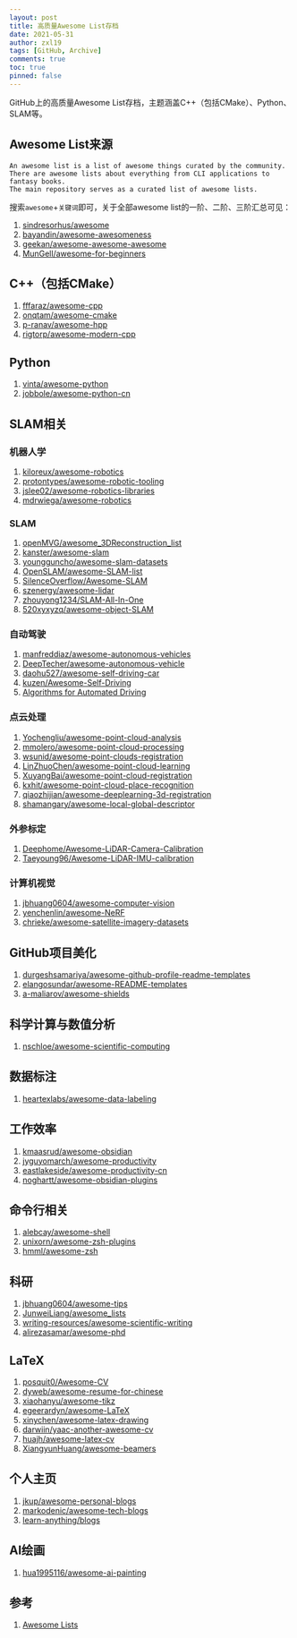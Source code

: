 ```yaml
---
layout: post
title: 高质量Awesome List存档
date: 2021-05-31
author: zxl19
tags: [GitHub, Archive]
comments: true
toc: true
pinned: false
---
```


GitHub上的高质量Awesome List存档，主题涵盖C++（包括CMake）、Python、SLAM等。

<!-- more -->

## Awesome List来源

```text
An awesome list is a list of awesome things curated by the community.
There are awesome lists about everything from CLI applications to fantasy books.
The main repository serves as a curated list of awesome lists.
```

搜索`awesome`+`关键词`即可，关于全部awesome list的一阶、二阶、三阶汇总可见：

1. [sindresorhus/awesome](https://github.com/sindresorhus/awesome)
2. [bayandin/awesome-awesomeness](https://github.com/bayandin/awesome-awesomeness)
3. [geekan/awesome-awesome-awesome](https://github.com/geekan/awesome-awesome-awesome)
4. [MunGell/awesome-for-beginners](https://github.com/MunGell/awesome-for-beginners)

## C++（包括CMake）

1. [fffaraz/awesome-cpp](https://github.com/fffaraz/awesome-cpp)
2. [onqtam/awesome-cmake](https://github.com/onqtam/awesome-cmake)
3. [p-ranav/awesome-hpp](https://github.com/p-ranav/awesome-hpp)
4. [rigtorp/awesome-modern-cpp](https://github.com/rigtorp/awesome-modern-cpp)

## Python

1. [vinta/awesome-python](https://github.com/vinta/awesome-python)
2. [jobbole/awesome-python-cn](https://github.com/jobbole/awesome-python-cn)

## SLAM相关

### 机器人学

1. [kiloreux/awesome-robotics](https://github.com/kiloreux/awesome-robotics)
2. [protontypes/awesome-robotic-tooling](https://github.com/protontypes/awesome-robotic-tooling)
3. [jslee02/awesome-robotics-libraries](https://github.com/jslee02/awesome-robotics-libraries)
4. [mdrwiega/awesome-robotics](https://github.com/mdrwiega/awesome-robotics)

### SLAM

1. [openMVG/awesome_3DReconstruction_list](https://github.com/openMVG/awesome_3DReconstruction_list)
2. [kanster/awesome-slam](https://github.com/kanster/awesome-slam)
3. [youngguncho/awesome-slam-datasets](https://github.com/youngguncho/awesome-slam-datasets)
4. [OpenSLAM/awesome-SLAM-list](https://github.com/OpenSLAM/awesome-SLAM-list)
5. [SilenceOverflow/Awesome-SLAM](https://github.com/SilenceOverflow/Awesome-SLAM)
6. [szenergy/awesome-lidar](https://github.com/szenergy/awesome-lidar)
7. [zhouyong1234/SLAM-All-In-One](https://github.com/zhouyong1234/SLAM-All-In-One)
8. [520xyxyzq/awesome-object-SLAM](https://github.com/520xyxyzq/awesome-object-SLAM)

### 自动驾驶

1. [manfreddiaz/awesome-autonomous-vehicles](https://github.com/manfreddiaz/awesome-autonomous-vehicles)
2. [DeepTecher/awesome-autonomous-vehicle](https://github.com/DeepTecher/awesome-autonomous-vehicle)
3. [daohu527/awesome-self-driving-car](https://github.com/daohu527/awesome-self-driving-car)
4. [kuzen/Awesome-Self-Driving](https://github.com/kuzen/Awesome-Self-Driving)
5. [Algorithms for Automated Driving](https://thomasfermi.github.io/Algorithms-for-Automated-Driving/Introduction/intro.html)

### 点云处理

1. [Yochengliu/awesome-point-cloud-analysis](https://github.com/Yochengliu/awesome-point-cloud-analysis)
2. [mmolero/awesome-point-cloud-processing](https://github.com/mmolero/awesome-point-cloud-processing)
3. [wsunid/awesome-point-clouds-registration](https://github.com/wsunid/awesome-point-clouds-registration)
4. [LinZhuoChen/awesome-point-cloud-learning](https://github.com/LinZhuoChen/awesome-point-cloud-learning)
5. [XuyangBai/awesome-point-cloud-registration](https://github.com/XuyangBai/awesome-point-cloud-registration)
6. [kxhit/awesome-point-cloud-place-recognition](https://github.com/kxhit/awesome-point-cloud-place-recognition)
7. [qiaozhijian/awesome-deeplearning-3d-registration](https://github.com/qiaozhijian/awesome-deeplearning-3d-registration)
8. [shamangary/awesome-local-global-descriptor](https://github.com/shamangary/awesome-local-global-descriptor)

### 外参标定

1. [Deephome/Awesome-LiDAR-Camera-Calibration](https://github.com/Deephome/Awesome-LiDAR-Camera-Calibration)
2. [Taeyoung96/Awesome-LiDAR-IMU-calibration](https://github.com/Taeyoung96/Awesome-LiDAR-IMU-calibration)

### 计算机视觉

1. [jbhuang0604/awesome-computer-vision](https://github.com/jbhuang0604/awesome-computer-vision)
2. [yenchenlin/awesome-NeRF](https://github.com/yenchenlin/awesome-NeRF)
3. [chrieke/awesome-satellite-imagery-datasets](https://github.com/chrieke/awesome-satellite-imagery-datasets)

## GitHub项目美化

1. [durgeshsamariya/awesome-github-profile-readme-templates](https://github.com/durgeshsamariya/awesome-github-profile-readme-templates)
2. [elangosundar/awesome-README-templates](https://github.com/elangosundar/awesome-README-templates)
3. [a-maliarov/awesome-shields](https://github.com/a-maliarov/awesome-shields)

## 科学计算与数值分析

1. [nschloe/awesome-scientific-computing](https://github.com/nschloe/awesome-scientific-computing)

## 数据标注

1. [heartexlabs/awesome-data-labeling](https://github.com/heartexlabs/awesome-data-labeling)

## 工作效率

1. [kmaasrud/awesome-obsidian](https://github.com/kmaasrud/awesome-obsidian)
2. [jyguyomarch/awesome-productivity](https://github.com/jyguyomarch/awesome-productivity)
3. [eastlakeside/awesome-productivity-cn](https://github.com/eastlakeside/awesome-productivity-cn)
4. [noghartt/awesome-obsidian-plugins](https://github.com/noghartt/awesome-obsidian-plugins)

## 命令行相关

1. [alebcay/awesome-shell](https://github.com/alebcay/awesome-shell)
2. [unixorn/awesome-zsh-plugins](https://github.com/unixorn/awesome-zsh-plugins)
3. [hmml/awesome-zsh](https://github.com/hmml/awesome-zsh)

## 科研

1. [jbhuang0604/awesome-tips](https://github.com/jbhuang0604/awesome-tips)
2. [JunweiLiang/awesome_lists](https://github.com/JunweiLiang/awesome_lists)
3. [writing-resources/awesome-scientific-writing](https://github.com/writing-resources/awesome-scientific-writing)
4. [alirezasamar/awesome-phd](https://github.com/alirezasamar/awesome-phd)

## LaTeX

1. [posquit0/Awesome-CV](https://github.com/posquit0/Awesome-CV)
2. [dyweb/awesome-resume-for-chinese](https://github.com/dyweb/awesome-resume-for-chinese)
3. [xiaohanyu/awesome-tikz](https://github.com/xiaohanyu/awesome-tikz)
4. [egeerardyn/awesome-LaTeX](https://github.com/egeerardyn/awesome-LaTeX)
5. [xinychen/awesome-latex-drawing](https://github.com/xinychen/awesome-latex-drawing)
6. [darwiin/yaac-another-awesome-cv](https://github.com/darwiin/yaac-another-awesome-cv)
7. [huajh/awesome-latex-cv](https://github.com/huajh/awesome-latex-cv)
8. [XiangyunHuang/awesome-beamers](https://github.com/XiangyunHuang/awesome-beamers)

## 个人主页

1. [jkup/awesome-personal-blogs](https://github.com/jkup/awesome-personal-blogs)
2. [markodenic/awesome-tech-blogs](https://github.com/markodenic/awesome-tech-blogs)
3. [learn-anything/blogs](https://github.com/learn-anything/blogs)

## AI绘画

1. [hua1995116/awesome-ai-painting](https://github.com/hua1995116/awesome-ai-painting)

## 参考

1. [Awesome Lists](https://github.com/topics/awesome)

